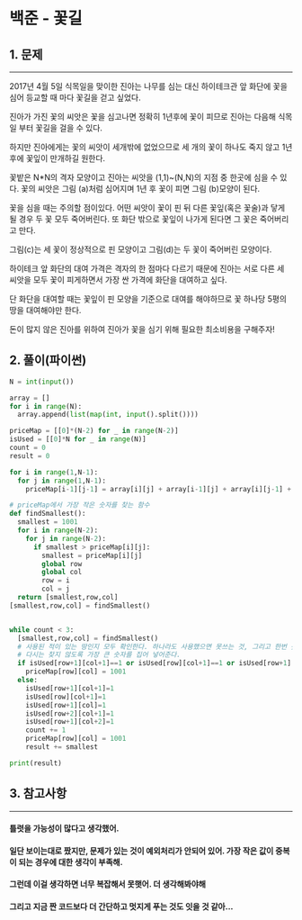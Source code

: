 # 백준 - 꽃길

## 1. 문제
***
2017년 4월 5일 식목일을 맞이한 진아는 나무를 심는 대신 하이테크관 앞 화단에 꽃을 심어 등교할 때 마다 꽃길을 걷고 싶었다.

진아가 가진 꽃의 씨앗은 꽃을 심고나면 정확히 1년후에 꽃이 피므로 진아는 다음해 식목일 부터 꽃길을 걸을 수 있다.

하지만 진아에게는 꽃의 씨앗이 세개밖에 없었으므로 세 개의 꽃이 하나도 죽지 않고 1년후에 꽃잎이 만개하길 원한다.

꽃밭은 N*N의 격자 모양이고 진아는 씨앗을 (1,1)~(N,N)의 지점 중 한곳에 심을 수 있다. 꽃의 씨앗은 그림 (a)처럼 심어지며 1년 후 꽃이 피면 그림 (b)모양이 된다.



꽃을 심을 때는 주의할 점이있다. 어떤 씨앗이 꽃이 핀 뒤 다른 꽃잎(혹은 꽃술)과 닿게 될 경우 두 꽃 모두 죽어버린다. 또 화단 밖으로 꽃잎이 나가게 된다면 그 꽃은 죽어버리고 만다.



그림(c)는 세 꽃이 정상적으로 핀 모양이고 그림(d)는 두 꽃이 죽어버린 모양이다.

하이테크 앞 화단의 대여 가격은 격자의 한 점마다 다르기 때문에 진아는 서로 다른 세 씨앗을 모두 꽃이 피게하면서 가장 싼 가격에 화단을 대여하고 싶다.

단 화단을 대여할 때는 꽃잎이 핀 모양을 기준으로 대여를 해야하므로 꽃 하나당 5평의 땅을 대여해야만 한다.

돈이 많지 않은 진아를 위하여 진아가 꽃을 심기 위해 필요한 최소비용을 구해주자!

## 2. 풀이(파이썬)
```py
N = int(input())

array = []
for i in range(N):
  array.append(list(map(int, input().split())))

priceMap = [[0]*(N-2) for _ in range(N-2)]
isUsed = [[0]*N for _ in range(N)]
count = 0
result = 0

for i in range(1,N-1):
  for j in range(1,N-1):
    priceMap[i-1][j-1] = array[i][j] + array[i-1][j] + array[i][j-1] + array[i+1][j] + array[i][j+1]

# priceMap에서 가장 작은 숫자를 찾는 함수
def findSmallest():
  smallest = 1001
  for i in range(N-2):
    for j in range(N-2):
      if smallest > priceMap[i][j]:
        smallest = priceMap[i][j]
        global row 
        global col
        row = i
        col = j
  return [smallest,row,col]
[smallest,row,col] = findSmallest()


while count < 3:
  [smallest,row,col] = findSmallest()
  # 사용된 적이 있는 땅인지 모두 확인한다. 하나라도 사용했으면 못쓰는 것, 그리고 한번 못쓰는 것이 확인이 되었으면 가장 값이 적은 땅을 찾을때
  # 다시는 찾지 않도록 가장 큰 숫자를 집어 넣어준다.
  if isUsed[row+1][col+1]==1 or isUsed[row][col+1]==1 or isUsed[row+1][col]==1 or isUsed[row+2][col+1]==1 or isUsed[row+1][col+2]==1:
    priceMap[row][col] = 1001
  else:
    isUsed[row+1][col+1]=1
    isUsed[row][col+1]=1
    isUsed[row+1][col]=1
    isUsed[row+2][col+1]=1
    isUsed[row+1][col+2]=1
    count += 1
    priceMap[row][col] = 1001
    result += smallest

print(result)
```

## 3. 참고사항
***
#### 틀렷을 가능성이 많다고 생각했어.
#### 일단 보이는대로 짰지만, 문제가 있는 것이 예외처리가 안되어 있어. 가장 작은 값이 중복이 되는 경우에 대한 생각이 부족해. 
#### 그런데 이걸 생각하면 너무 복잡해서 못햇어. 더 생각해봐야해 
#### 그리고 지금 짠 코드보다 더 간단하고 멋지게 푸는 것도 잇을 것 같아... 

